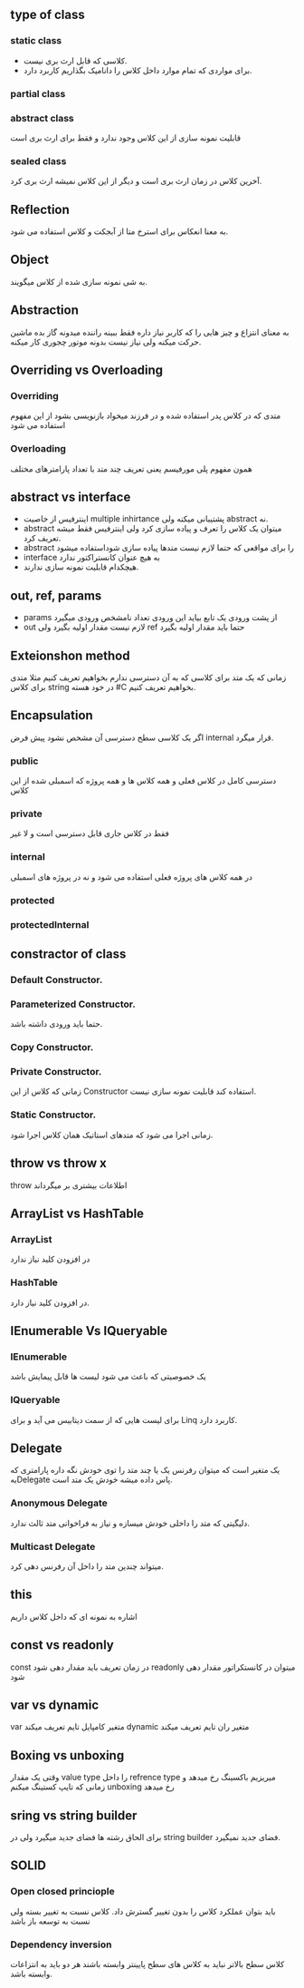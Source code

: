 
## type of class
### static class
- کلاسی که قابل ارث بری نیست.
- برای مواردی که تمام موارد داخل کلاس را دانامیک بگذاریم کاربرد دارد.
### partial class
### abstract class
قابلیت نمونه سازی از این کلاس وجود ندارد و فقط برای ارث بری است
### sealed class

آخرین کلاس در زمان ارث بری است و دیگر از این کلاس نمیشه ارث بری کرد.

## Reflection
به معنا انعکاس برای استرخ متا از آبجکت و کلاس استفاده می شود.

## Object
به شی نمونه سازی شده از کلاس میگویند.

## Abstraction
به معنای انتزاع و چیز هایی را که کاربر نیاز داره فقط ببینه راننده میدونه گاز بده ماشین حرکت میکنه ولی نیاز نیست بدونه موتور چجوری کار میکنه.
## Overriding vs Overloading
### Overriding
متدی که در کلاس پدر استفاده شده و در فرزند میخواد بازنویسی بشود از این مفهوم استفاده می شود
### Overloading
همون مفهوم پلی مورفیسم یعنی تعریف چند متد با تعداد پارامترهای مختلف
## abstract vs interface
- اینترفیس از خاصیت multiple inhirtance پشتیبانی میکنه ولی abstract نه.
- abstract میتوان یک کلاس را تعرف و پیاده سازی کرد ولی اینترفیس فقط میشه تعریف کرد.
- abstract را برای مواقعی که حتما لازم نیست متدها پیاده سازی شوداستفاده میشود
- interface به هیچ عنوان کانستراکتور ندارد 
- هیچکدام قابلیت نمونه سازی ندارند.

## out, ref, params
- params از پشت ورودی یک تابع بیاید این ورودی تعداد نامشخص ورودی میگیرد
- out لازم نیست مقدار اولیه بگیرد ولی ref حتما باید مقدار اولیه بگیرد

## Exteionshon method
زمانی که یک متد برای کلاسی که به آن دسترسی ندارم بخواهیم تعریف کنیم مثلا متدی برای کلاس string  در خود هسته #C بخواهیم تعریف کنیم.

## Encapsulation 
اگر یک کلاسی سطح دسترسی آن مشخص نشود پیش فرض internal قرار میگرد.
### public
دسترسی کامل در کلاس فعلی و همه کلاس ها و همه پروژه که اسمبلی شده از این کلاس
### private
فقط در کلاس جاری قابل دسترسی است و لا غیر
### internal
در همه کلاس های پروژه فعلی استفاده می شود و نه در پروژه های اسمبلی
### protected
### protectedInternal

## constractor of class
### Default Constructor.
### Parameterized Constructor.
حتما باید ورودی داشته باشد.
### Copy Constructor.
### Private Constructor.
زمانی که کلاس از این Constructor استفاده کند قابلیت نمونه سازی نیست. 
### Static Constructor.
زمانی اجرا می شود که متدهای استاتیک همان کلاس اجرا شود.


## throw vs throw x
throw اطلاعات بیشتری بر میگرداند

## ArrayList vs HashTable 
### ArrayList
در افزودن کلید نیاز ندارد
### HashTable
در افزودن کلید نیاز دارد.


## IEnumerable Vs IQueryable
### IEnumerable
یک خصوصیتی که باعث می شود لیست ها قابل پیمایش باشد
### IQueryable
برای لیست هایی که از سمت دیتابیس می آید و برای Linq کاربرد دارد. 

## Delegate 
یک متغیر است که میتوان رفرنس یک یا چند متد را توی خودش نگه داره پارامتری که بهDelegate پاس داده میشه خودش یک متد است.
### Anonymous Delegate
دلیگیتی که متد را داخلی خودش میسازه و نیاز به فراخوانی متد ثالث ندارد.
### Multicast Delegate
میتواند چندین متد را داخل آن رفرنس دهی کرد.
## this
اشاره به نمونه ای که داخل کلاس داریم

## const vs readonly
const در زمان تعریف باید مقدار دهی شود 
readonly میتوان در کانستکراتور مقدار دهی شود

## var vs dynamic 
var متغیر کامپایل تایم تعریف میکند 
dynamic متغیر ران تایم تعریف میکند

## Boxing vs unboxing
وقتی یک مقدار value type را داخل refrence type میریزیم باکسینگ رخ میدهد و زمانی که تایپ کستینگ میکنم  unboxing رخ میدهد
## sring vs string builder
برای الحاق رشته ها فضای جدید میگیرد ولی در string builder فضای جدید نمیگیرد.

## SOLID
### Open closed princiople
باید بتوان عملکرد کلاس را بدون تغییر گسترش داد.
کلاس نسبت به تغییر بسته ولی نسبت به توسعه باز باشد

### Dependency inversion
کلاس سطح بالاتر نباید به کلاس های سطح پایینتر وابسته باشند هر دو باید به انتزاعات وابسته باشد.
